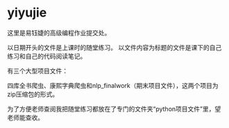 # yiyujie

这里是易钰婕的高级编程作业提交处。

以日期开头的文件是上课时的随堂练习。
以文件内容为标题的文件是课下的自己练习和自己的代码阅读笔记。

有三个大型项目文件：

四库全书爬虫、康熙字典爬虫和nlp_finalwork（期末项目文件），这两个项目为zip压缩包的形式。

为了方便老师查阅我把随堂练习都放在了专门的文件夹“python项目文件”里，望老师能查收。


